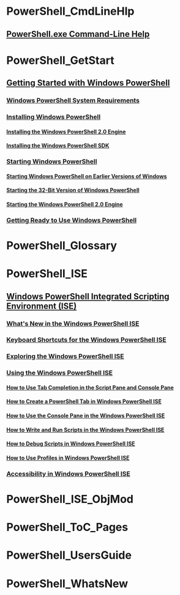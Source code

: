 # PowerShell_CmdLineHlp
## [PowerShell.exe Command-Line Help](Topics/Powershell_CmdLineHlp/PowerShell.exe-Command-Line-Help.md)
# PowerShell_GetStart
## [Getting Started with Windows PowerShell](Topics/Powershell_GetStart/Getting-Started-with-Windows-PowerShell.md)
### [Windows PowerShell System Requirements](Topics/Powershell_GetStart/Windows-PowerShell-System-Requirements.md)
### [Installing Windows PowerShell](Topics/Powershell_GetStart/Installing-Windows-PowerShell.md)
#### [Installing the Windows PowerShell 2.0 Engine](Topics/Powershell_GetStart/Installing-the-Windows-PowerShell-2.0-Engine.md)
#### [Installing the Windows PowerShell SDK](Topics/Powershell_GetStart/Installing-the-Windows-PowerShell-SDK.md)
### [Starting Windows PowerShell](Topics/Powershell_GetStart/Starting-Windows-PowerShell.md)
#### [Starting Windows PowerShell on Earlier Versions of Windows](Topics/Powershell_GetStart/Starting-Windows-PowerShell-on-Earlier-Versions-of-Windows.md)
#### [Starting the 32-Bit Version of Windows PowerShell](Topics/Powershell_GetStart/Starting-the-32-Bit-Version-of-Windows-PowerShell.md)
#### [Starting the Windows PowerShell 2.0 Engine](Topics/Powershell_GetStart/Starting-the-Windows-PowerShell-2.0-Engine.md)
### [Getting Ready to Use Windows PowerShell](Topics/Powershell_GetStart/Getting-Ready-to-Use-Windows-PowerShell.md)
# PowerShell_Glossary
# PowerShell_ISE
## [Windows PowerShell Integrated Scripting Environment (ISE)](Topics/Powershell_ISE/Windows-PowerShell-Integrated-Scripting-Environment--ISE-.md)
### [What's New in the Windows PowerShell ISE](Topics/Powershell_ISE/What-s-New-in-the-Windows-PowerShell-ISE.md)
### [Keyboard Shortcuts for the Windows PowerShell ISE](Topics/Powershell_ISE/Keyboard-Shortcuts-for-the-Windows-PowerShell-ISE.md)
### [Exploring the Windows PowerShell ISE](Topics/Powershell_ISE/Exploring-the-Windows-PowerShell-ISE.md)
### [Using the Windows PowerShell ISE](Topics/Powershell_ISE/Using-the-Windows-PowerShell-ISE.md)
#### [How to Use Tab Completion in the Script Pane and Console Pane](Topics/Powershell_ISE/How-to-Use-Tab-Completion-in-the-Script-Pane-and-Console-Pane.md)
#### [How to Create a PowerShell Tab in Windows PowerShell ISE](Topics/Powershell_ISE/How-to-Create-a-PowerShell-Tab-in-Windows-PowerShell-ISE.md)
#### [How to Use the Console Pane in the Windows PowerShell ISE](Topics/Powershell_ISE/How-to-Use-the-Console-Pane-in-the-Windows-PowerShell-ISE.md)
#### [How to Write and Run Scripts in the Windows PowerShell ISE](Topics/Powershell_ISE/How-to-Write-and-Run-Scripts-in-the-Windows-PowerShell-ISE.md)
#### [How to Debug Scripts in Windows PowerShell ISE](Topics/Powershell_ISE/How-to-Debug-Scripts-in-Windows-PowerShell-ISE.md)
#### [How to Use Profiles in Windows PowerShell ISE](Topics/Powershell_ISE/How-to-Use-Profiles-in-Windows-PowerShell-ISE.md)
### [Accessibility in Windows PowerShell ISE](Topics/Powershell_ISE/Accessibility-in-Windows-PowerShell-ISE.md)
# PowerShell_ISE_ObjMod
# PowerShell_ToC_Pages
# PowerShell_UsersGuide
# PowerShell_WhatsNew
